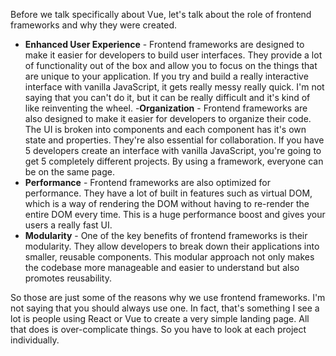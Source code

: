 Before we talk specifically about Vue, let's talk about the role of frontend frameworks and why they were created.

- **Enhanced User Experience** - Frontend frameworks are designed to make it easier for developers to build user interfaces. They provide a lot of functionality out of the box and allow you to focus on the things that are unique to your application. If you try and build a really interactive interface with vanilla JavaScript, it gets really messy really quick. I'm not saying that you can't do it, but it can be really difficult and it's kind of like reinventing the wheel. -**Organization** - Frontend frameworks are also designed to make it easier for developers to organize their code. The UI is broken into components and each component has it's own state and properties. They're also essential for collaboration. If you have 5 developers create an interface with vanilla JavaScript, you're going to get 5 completely different projects. By using a framework, everyone can be on the same page.
- **Performance** - Frontend frameworks are also optimized for performance. They have a lot of built in features such as virtual DOM, which is a way of rendering the DOM without having to re-render the entire DOM every time. This is a huge performance boost and gives your users a really fast UI.
- **Modularity** - One of the key benefits of frontend frameworks is their modularity. They allow developers to break down their applications into smaller, reusable components. This modular approach not only makes the codebase more manageable and easier to understand but also promotes reusability.

So those are just some of the reasons why we use frontend frameworks. I'm not saying that you should always use one. In fact, that's something I see a lot is people using React or Vue to create a very simple landing page. All that does is over-complicate things. So you have to look at each project individually.